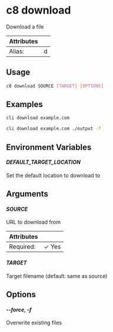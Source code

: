 # c8 download

Download a file

| Attributes       | &nbsp;
|------------------|-------------
| Alias:           | d

## Usage

```bash
c8 download SOURCE [TARGET] [OPTIONS]
```

## Examples

```bash
cli download example.com
```

```bash
cli download example.com ./output -f
```

## Environment Variables

#### *DEFAULT_TARGET_LOCATION*

Set the default location to download to

## Arguments

#### *SOURCE*

URL to download from

| Attributes      | &nbsp;
|-----------------|-------------
| Required:       | ✓ Yes

#### *TARGET*

Target filename (default: same as source)

## Options

#### *--force, -f*

Overwrite existing files


